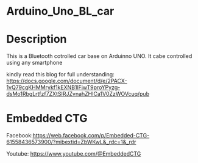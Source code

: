 # Arduino_Uno_BL_car

# Description
This is a Bluetooth cotrolled car base on Arduinno UNO. It cabe controlled using any smartphone

kindly read this blog for full understanding: https://docs.google.com/document/d/e/2PACX-1vQ79cqKHMMrykf1kEXNB1lFiwT9proYPyzg-dsMo1RbgLrtfzf7ZXtSIRJZvnahZHICa1V0ZzWOVcuq/pub


# Embedded CTG

Facebook:https://web.facebook.com/p/Embedded-CTG-61558436573900/?mibextid=ZbWKwL&_rdc=1&_rdr

Youtube: https://www.youtube.com/@EmbeddedCTG 
